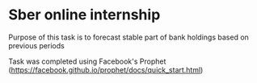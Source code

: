 # Sber online internship
Purpose of this task is to forecast stable part of bank holdings based on previous periods

Task was completed using Facebook's Prophet (https://facebook.github.io/prophet/docs/quick_start.html)
